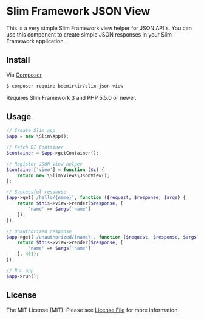 # Slim Framework JSON View

This is a very simple Slim Framework view helper for JSON API's. You can use this component to create simple JSON responses in your Slim Framework application.

## Install

Via [Composer](https://getcomposer.org/)

```bash
$ composer require bdemirkir/slim-json-view
```

Requires Slim Framework 3 and PHP 5.5.0 or newer.

## Usage

```php
// Create Slim app
$app = new \Slim\App();

// Fetch DI Container
$container = $app->getContainer();

// Register JSON View helper
$container['view'] = function ($c) {
    return new \Slim\Views\JsonView();
};

// Successful response
$app->get('/hello/{name}', function ($request, $response, $args) {
    return $this->view->render($response, [
        'name' => $args['name']
    ]);
});

// Unauthorized response
$app->get('/unauthorized/{name}', function ($request, $response, $args) {
    return $this->view->render($response, [
        'name' => $args['name']
    ], 401);
});

// Run app
$app->run();
```


## License

The MIT License (MIT). Please see [License File](LICENSE) for more information.
